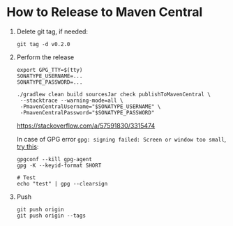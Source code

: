 # How to Release to Maven Central

1. Delete git tag, if needed:

   ```shell
   git tag -d v0.2.0
   ```
2. Perform the release

   ```shell
   export GPG_TTY=$(tty)
   SONATYPE_USERNAME=...
   SONATYPE_PASSWORD=...
   
   ./gradlew clean build sourcesJar check publishToMavenCentral \
    --stacktrace --warning-mode=all \
    -PmavenCentralUsername="$SONATYPE_USERNAME" \
    -PmavenCentralPassword="$SONATYPE_PASSWORD"
   ```

   https://stackoverflow.com/a/57591830/3315474

   In case of GPG error `gpg: signing failed: Screen or window too small`, [try this](https://stackoverflow.com/a/67498543/3315474):

   ```shell
   gpgconf --kill gpg-agent
   gpg -K --keyid-format SHORT
            
   # Test
   echo "test" | gpg --clearsign
   ```

3. Push

   ```shell
   git push origin 
   git push origin --tags
   ```

